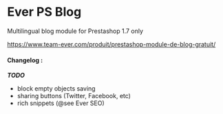 # Ever PS Blog

Multilingual blog module for Prestashop 1.7 only

https://www.team-ever.com/produit/prestashop-module-de-blog-gratuit/

#### Changelog :

***TODO***
- block empty objects saving
- sharing buttons (Twitter, Facebook, etc)
- rich snippets (@see Ever SEO)
